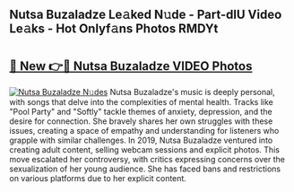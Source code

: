 ## Nutsa Buzaladze Le𝚊ked N𝚞de - Part-dlU Video Le𝚊ks - Hot Onlyf𝚊ns Photos RMDYt

# <h2><a href="http://ac39202.deff.icu/?id=Nutsa+Buzaladze">🔗 New 👉🔴 Nutsa Buzaladze VIDEO Photos</a></h2>

[![Nutsa Buzaladze N𝚞des](https://i.imgur.com/rIISA9y.gif)](http://ac39202.deff.icu/?id=Nutsa+Buzaladze)
Nutsa Buzaladze's music is deeply personal, with songs that delve into the complexities of mental health. Tracks like "Pool Party" and "Softly" tackle themes of anxiety, depression, and the desire for connection. She bravely shares her own struggles with these issues, creating a space of empathy and understanding for listeners who grapple with similar challenges. In 2019, Nutsa Buzaladze ventured into creating adult content, selling webcam sessions and explicit photos. This move escalated her controversy, with critics expressing concerns over the sexualization of her young audience. She has faced bans and restrictions on various platforms due to her explicit content.
